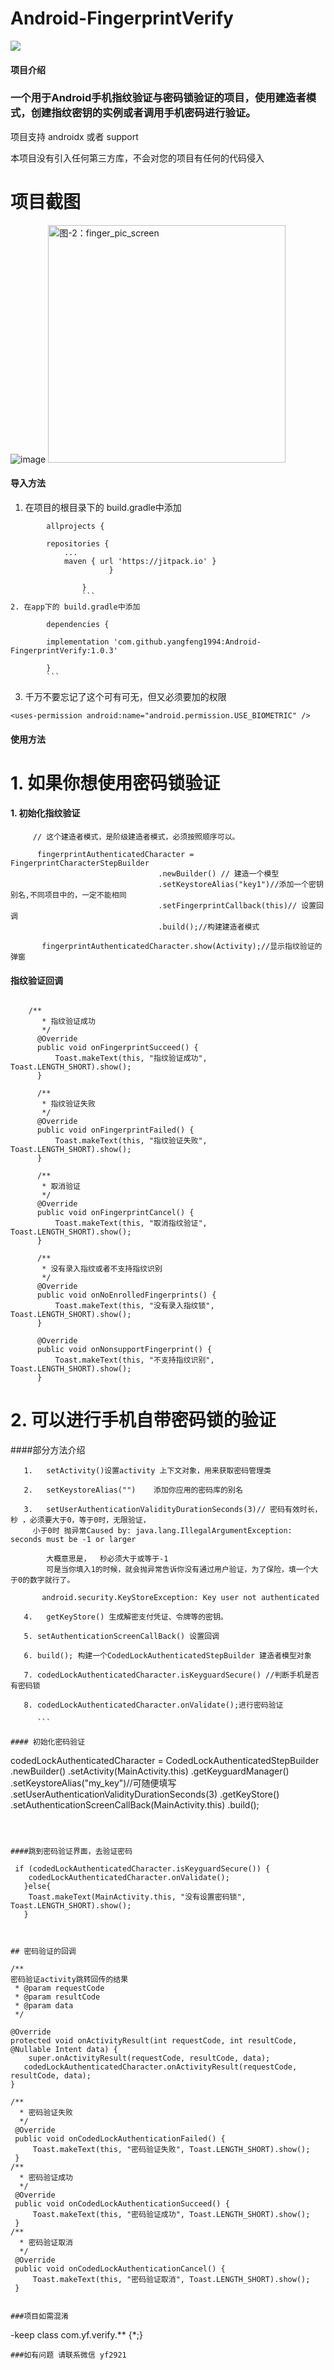 # Android-FingerprintVerify

[![](https://jitpack.io/v/yangfeng1994/Android-FingerprintVerify.svg)](https://jitpack.io/#yangfeng1994/Android-FingerprintVerify)

#### 项目介绍

### 一个用于Android手机指纹验证与密码锁验证的项目，使用建造者模式，创建指纹密钥的实例或者调用手机密码进行验证。

项目支持 androidx 或者 support

本项目没有引入任何第三方库，不会对您的项目有任何的代码侵入

# 项目截图

![image](https://github.com/yangfeng1994/Android-FingerprintVerify/blob/dev/app/pic/finger_gif.gif)
<img src="/app/pic/finger_pic_screen.jpg" alt="图-2：finger_pic_screen" width="380px"></img>

#### 导入方法

1. 在项目的根目录下的 build.gradle中添加
```
        allprojects {

   		repositories {
   			...
   			maven { url 'https://jitpack.io' }
   		              }

            	}
				```
2. 在app下的 build.gradle中添加
```
            dependencies {

	        implementation 'com.github.yangfeng1994:Android-FingerprintVerify:1.0.3'

	        }
			```

3. 千万不要忘记了这个可有可无，但又必须要加的权限
```
<uses-permission android:name="android.permission.USE_BIOMETRIC" />
```
#### 使用方法

#  1. 如果你想使用密码锁验证
####  1. 初始化指纹验证
```
     // 这个建造者模式，是阶级建造者模式，必须按照顺序可以。

      fingerprintAuthenticatedCharacter = FingerprintCharacterStepBuilder
                                 .newBuilder() // 建造一个模型
                                 .setKeystoreAlias("key1")//添加一个密钥别名,不同项目中的，一定不能相同
                                 .setFingerprintCallback(this)// 设置回调
                                 .build();//构建建造者模式

       fingerprintAuthenticatedCharacter.show(Activity);//显示指纹验证的弹窗

```
####  指纹验证回调
```

    /**
       * 指纹验证成功
       */
      @Override
      public void onFingerprintSucceed() {
          Toast.makeText(this, "指纹验证成功", Toast.LENGTH_SHORT).show();
      }

      /**
       * 指纹验证失败
       */
      @Override
      public void onFingerprintFailed() {
          Toast.makeText(this, "指纹验证失败", Toast.LENGTH_SHORT).show();
      }

      /**
       * 取消验证
       */
      @Override
      public void onFingerprintCancel() {
          Toast.makeText(this, "取消指纹验证", Toast.LENGTH_SHORT).show();
      }

      /**
       * 没有录入指纹或者不支持指纹识别
       */
      @Override
      public void onNoEnrolledFingerprints() {
          Toast.makeText(this, "没有录入指纹锁", Toast.LENGTH_SHORT).show();
      }

      @Override
      public void onNonsupportFingerprint() {
          Toast.makeText(this, "不支持指纹识别", Toast.LENGTH_SHORT).show();
      }
```


#  2. 可以进行手机自带密码锁的验证
####部分方法介绍
```
   1.   setActivity()设置activity 上下文对象，用来获取密码管理类

   2.   setKeystoreAlias("")    添加你应用的密码库的别名

   3.   setUserAuthenticationValidityDurationSeconds(3)// 密码有效时长，秒 ，必须要大于0，等于0时，无限验证，
   	 小于0时 抛异常Caused by: java.lang.IllegalArgumentException: seconds must be -1 or larger

        大概意思是，  秒必须大于或等于-1
        可是当你填入1的时候，就会抛异常告诉你没有通过用户验证，为了保险，填一个大于0的数字就行了。

       android.security.KeyStoreException: Key user not authenticated

   4.   getKeyStore() 生成解密支付凭证、令牌等的密钥。

   5. setAuthenticationScreenCallBack() 设置回调

   6. build(); 构建一个CodedLockAuthenticatedStepBuilder 建造者模型对象

   7. codedLockAuthenticatedCharacter.isKeyguardSecure() //判断手机是否有密码锁

   8. codedLockAuthenticatedCharacter.onValidate();进行密码验证

      ```

#### 初始化密码验证
```
codedLockAuthenticatedCharacter = CodedLockAuthenticatedStepBuilder
                    .newBuilder()
                    .setActivity(MainActivity.this)
                    .getKeyguardManager()
                    .setKeystoreAlias("my_key")//可随便填写
                    .setUserAuthenticationValidityDurationSeconds(3)
                    .getKeyStore()
                    .setAuthenticationScreenCallBack(MainActivity.this)
                    .build();
```



####跳到密码验证界面，去验证密码
```
	 if (codedLockAuthenticatedCharacter.isKeyguardSecure()) {
      	codedLockAuthenticatedCharacter.onValidate();
       }else{
	    Toast.makeText(MainActivity.this, "没有设置密码锁", Toast.LENGTH_SHORT).show();
	   }
```


## 密码验证的回调
```
	/**
    密码验证activity跳转回传的结果
     * @param requestCode
     * @param resultCode
     * @param data
     */

    @Override
    protected void onActivityResult(int requestCode, int resultCode, @Nullable Intent data) {
        super.onActivityResult(requestCode, resultCode, data);
       codedLockAuthenticatedCharacter.onActivityResult(requestCode, resultCode, data);
    }

  	/**
      * 密码验证失败
      */
     @Override
     public void onCodedLockAuthenticationFailed() {
         Toast.makeText(this, "密码验证失败", Toast.LENGTH_SHORT).show();
     }
	/**
      * 密码验证成功
      */
     @Override
     public void onCodedLockAuthenticationSucceed() {
         Toast.makeText(this, "密码验证成功", Toast.LENGTH_SHORT).show();
     }
 	/**
      * 密码验证取消
      */
     @Override
     public void onCodedLockAuthenticationCancel() {
         Toast.makeText(this, "密码验证取消", Toast.LENGTH_SHORT).show();
     }
```

###项目如需混淆
```
-keep class com.yf.verify.** {*;}

```
###如有问题 请联系微信 yf2921

